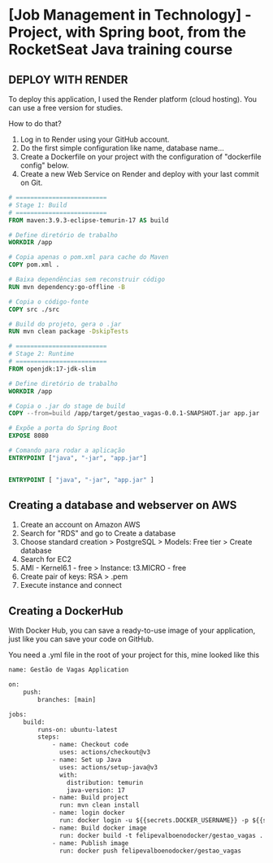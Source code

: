 # [Job Management in Technology] - Project, with Spring boot, from the RocketSeat Java training course

## DEPLOY WITH RENDER
To deploy this application, I used the Render platform (cloud hosting). You can use a free version for studies. 

How to do that?
  1. Log in to Render using your GitHub account.
  2. Do the first simple configuration like name, database name...
  3. Create a Dockerfile on your project with the configuration of "dockerfile config" below.
  4. Create a new Web Service on Render and deploy with your last commit on Git.



```dockerfile config
# =========================
# Stage 1: Build
# =========================
FROM maven:3.9.3-eclipse-temurin-17 AS build

# Define diretório de trabalho
WORKDIR /app

# Copia apenas o pom.xml para cache do Maven
COPY pom.xml .

# Baixa dependências sem reconstruir código
RUN mvn dependency:go-offline -B

# Copia o código-fonte
COPY src ./src

# Build do projeto, gera o .jar
RUN mvn clean package -DskipTests

# =========================
# Stage 2: Runtime
# =========================
FROM openjdk:17-jdk-slim

# Define diretório de trabalho
WORKDIR /app

# Copia o .jar do stage de build
COPY --from=build /app/target/gestao_vagas-0.0.1-SNAPSHOT.jar app.jar

# Expõe a porta do Spring Boot
EXPOSE 8080

# Comando para rodar a aplicação
ENTRYPOINT ["java", "-jar", "app.jar"]


ENTRYPOINT [ "java", "-jar", "app.jar" ]
```
 
## Creating a database and webserver on AWS
  1. Create an account on Amazon AWS  
  2. Search for "RDS" and go to Create a database  
  3. Choose standard creation > PostgreSQL > Models: Free tier > Create database  
  4. Search for EC2  
  5. AMI - Kernel6.1 - free > Instance: t3.MICRO - free  
  6. Create pair of keys: RSA > .pem  
  7. Execute instance and connect

## Creating a DockerHub

With Docker Hub, you can save a ready-to-use image of your application, just like you can save your code on GitHub.

You need a .yml file in the root of your project for this, mine looked like this

```dockerfile config
name: Gestão de Vagas Application

on: 
    push:
        branches: [main]

jobs:
    build:
        runs-on: ubuntu-latest
        steps:
            - name: Checkout code
              uses: actions/checkout@v3
            - name: Set up Java
              uses: actions/setup-java@v3
              with:
                distribution: temurin
                java-version: 17
            - name: Build project
              run: mvn clean install
            - name: login docker
              run: docker login -u ${{secrets.DOCKER_USERNAME}} -p ${{secrets.DOCKER_PASSWORD}}
            - name: Build docker image
              run: docker build -t felipevalboenodocker/gestao_vagas .
            - name: Publish image
              run: docker push felipevalboenodocker/gestao_vagas
                
            
```


